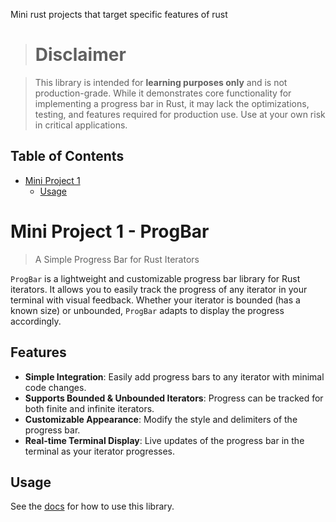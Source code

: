 Mini rust projects that target specific features of rust

> # Disclaimer

> This library is intended for **learning purposes only** and is not production-grade. While it demonstrates core functionality for implementing a progress bar in Rust, it may lack the optimizations, testing, and features required for production use. Use at your own risk in critical applications.

## Table of Contents

- [Mini Project 1](#mini-project-1---progbar)
  - [Usage](#usage)

# Mini Project 1 - ProgBar

> A Simple Progress Bar for Rust Iterators

`ProgBar` is a lightweight and customizable progress bar library for Rust iterators. It allows you to easily track the progress of any iterator in your terminal with visual feedback. Whether your iterator is bounded (has a known size) or unbounded, `ProgBar` adapts to display the progress accordingly.

## Features

- **Simple Integration**: Easily add progress bars to any iterator with minimal code changes.
- **Supports Bounded & Unbounded Iterators**: Progress can be tracked for both finite and infinite iterators.
- **Customizable Appearance**: Modify the style and delimiters of the progress bar.
- **Real-time Terminal Display**: Live updates of the progress bar in the terminal as your iterator progresses.

## Usage

See the [docs](https://docs.rs/zung_mini/0.1.2/zung_mini/progbar/index.html) for how to use this library.
